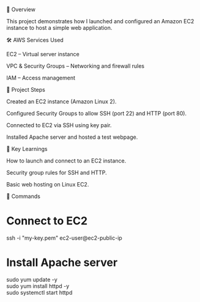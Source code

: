 📌 Overview

This project demonstrates how I launched and configured an Amazon EC2 instance to host a simple web application.

🛠️ AWS Services Used

EC2 – Virtual server instance

VPC & Security Groups – Networking and firewall rules

IAM – Access management

📂 Project Steps

Created an EC2 instance (Amazon Linux 2).

Configured Security Groups to allow SSH (port 22) and HTTP (port 80).

Connected to EC2 via SSH using key pair.

Installed Apache server and hosted a test webpage.

🔑 Key Learnings

How to launch and connect to an EC2 instance.

Security group rules for SSH and HTTP.

Basic web hosting on Linux EC2.

📜 Commands
# Connect to EC2
ssh -i "my-key.pem" ec2-user@ec2-public-ip  

# Install Apache server
sudo yum update -y  
sudo yum install httpd -y  
sudo systemctl start httpd  
